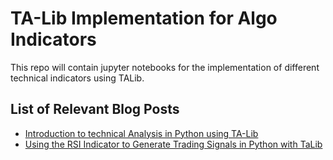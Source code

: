 # TA-Lib Implementation for Algo Indicators
This repo will contain jupyter notebooks for the implementation of different technical indicators using TALib.

## List of Relevant Blog Posts
- [Introduction to technical Analysis in Python using TA-Lib](http://blog.adnansiddiqi.me/introduction-to-technical-analysis-in-python-using-ta-lib)
- [Using the RSI Indicator to Generate Trading Signals in Python with TaLib](https://blog.adnansiddiqi.me/using-the-rsi-indicator-to-generate-trading-signals-in-python-with-talib/)
